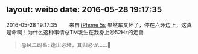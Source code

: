 layout: weibo
date: 2016-05-28 19:17:35
---
2016-05-28 19:17:35  &nbsp;&nbsp;&nbsp;&nbsp;&nbsp;&nbsp; 来自 <a href="sinaweibo://customweibosource" rel="nofollow">iPhone 5s</a>
果然车又坏了，停在六环边上，这真是命啊！为什么这种事情总TM发生在我身上@52Hz的走兽
>  @风二码畜: 逢出必堵，其归必误……🙏 ​​​
